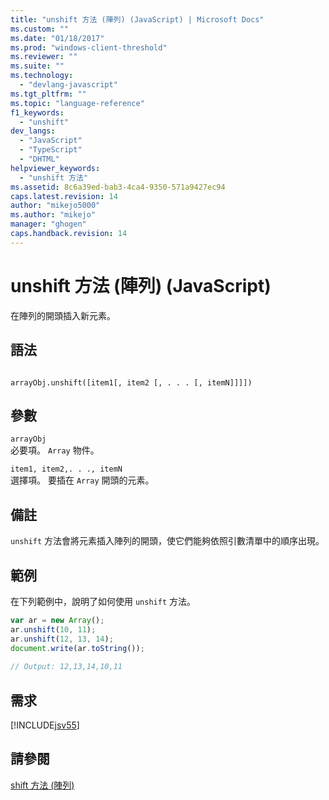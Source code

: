 ```yaml
---
title: "unshift 方法 (陣列) (JavaScript) | Microsoft Docs"
ms.custom: ""
ms.date: "01/18/2017"
ms.prod: "windows-client-threshold"
ms.reviewer: ""
ms.suite: ""
ms.technology: 
  - "devlang-javascript"
ms.tgt_pltfrm: ""
ms.topic: "language-reference"
f1_keywords: 
  - "unshift"
dev_langs: 
  - "JavaScript"
  - "TypeScript"
  - "DHTML"
helpviewer_keywords: 
  - "unshift 方法"
ms.assetid: 8c6a39ed-bab3-4ca4-9350-571a9427ec94
caps.latest.revision: 14
author: "mikejo5000"
ms.author: "mikejo"
manager: "ghogen"
caps.handback.revision: 14
---
```

# unshift 方法 (陣列) (JavaScript)
在陣列的開頭插入新元素。  
  
## 語法  
  
```  
  
arrayObj.unshift([item1[, item2 [, . . . [, itemN]]]])  
```  
  
## 參數  
 `arrayObj`  
 必要項。  `Array` 物件。  
  
 `item1, item2,. . ., itemN`  
 選擇項。  要插在 `Array` 開頭的元素。  
  
## 備註  
 `unshift` 方法會將元素插入陣列的開頭，使它們能夠依照引數清單中的順序出現。  
  
## 範例  
 在下列範例中，說明了如何使用 `unshift` 方法。  
  
```javascript  
var ar = new Array();  
ar.unshift(10, 11);  
ar.unshift(12, 13, 14);  
document.write(ar.toString());  
  
// Output: 12,13,14,10,11  
```  
  
## 需求  
 [!INCLUDE[jsv55](../../javascript/reference/includes/jsv55-md.md)]  
  
## 請參閱  
 [shift 方法 \(陣列\)](../../javascript/reference/shift-method-array-javascript.md)